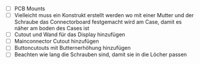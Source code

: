 - [ ] PCB Mounts
- [ ] Vielleicht muss ein Konstrukt erstellt werden wo mit einer Mutter und der Schraube das Connectorboard festgemacht wird am Case, damit es näher am boden des Cases ist
- [ ] Cutout und Wand für das Display hinzufügen
- [ ] Mainconnector Cutout hinzufügen
- [ ] Buttoncutouts mit Butternerhöhung hinzufügen
- [ ] Beachten wie lang die Schrauben sind, damit sie in die Löcher passen
